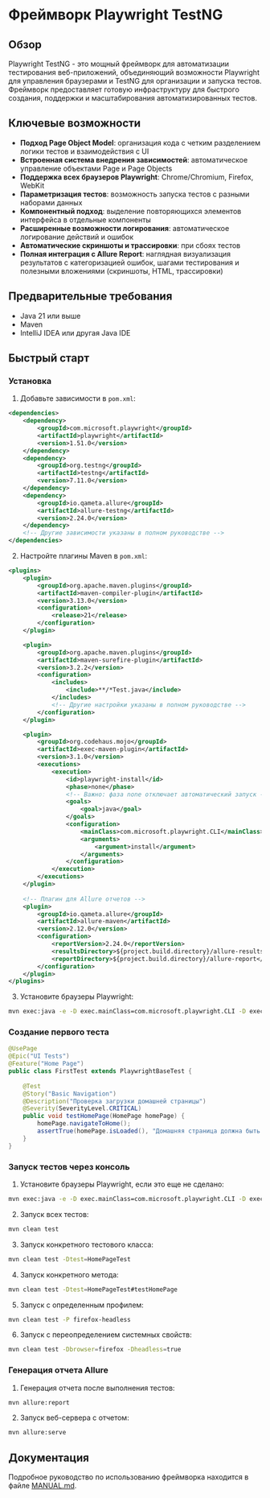 # Фреймворк Playwright TestNG

## Обзор
Playwright TestNG - это мощный фреймворк для автоматизации тестирования веб-приложений, объединяющий возможности Playwright для управления браузерами и TestNG для организации и запуска тестов. Фреймворк предоставляет готовую инфраструктуру для быстрого создания, поддержки и масштабирования автоматизированных тестов.

## Ключевые возможности
- **Подход Page Object Model**: организация кода с четким разделением логики тестов и взаимодействия с UI
- **Встроенная система внедрения зависимостей**: автоматическое управление объектами Page и Page Objects
- **Поддержка всех браузеров Playwright**: Chrome/Chromium, Firefox, WebKit
- **Параметризация тестов**: возможность запуска тестов с разными наборами данных
- **Компонентный подход**: выделение повторяющихся элементов интерфейса в отдельные компоненты
- **Расширенные возможности логирования**: автоматическое логирование действий и ошибок
- **Автоматические скриншоты и трассировки**: при сбоях тестов
- **Полная интеграция с Allure Report**: наглядная визуализация результатов с категоризацией ошибок, шагами тестирования и полезными вложениями (скриншоты, HTML, трассировки)

## Предварительные требования
- Java 21 или выше
- Maven
- IntelliJ IDEA или другая Java IDE

## Быстрый старт

### Установка

1. Добавьте зависимости в `pom.xml`:
```xml
<dependencies>
    <dependency>
        <groupId>com.microsoft.playwright</groupId>
        <artifactId>playwright</artifactId>
        <version>1.51.0</version>
    </dependency>
    <dependency>
        <groupId>org.testng</groupId>
        <artifactId>testng</artifactId>
        <version>7.11.0</version>
    </dependency>
    <dependency>
        <groupId>io.qameta.allure</groupId>
        <artifactId>allure-testng</artifactId>
        <version>2.24.0</version>
    </dependency>
    <!-- Другие зависимости указаны в полном руководстве -->
</dependencies>
```

2. Настройте плагины Maven в `pom.xml`:
```xml
<plugins>
    <plugin>
        <groupId>org.apache.maven.plugins</groupId>
        <artifactId>maven-compiler-plugin</artifactId>
        <version>3.13.0</version>
        <configuration>
            <release>21</release>
        </configuration>
    </plugin>

    <plugin>
        <groupId>org.apache.maven.plugins</groupId>
        <artifactId>maven-surefire-plugin</artifactId>
        <version>3.2.2</version>
        <configuration>
            <includes>
                <include>**/*Test.java</include>
            </includes>
            <!-- Другие настройки указаны в полном руководстве -->
        </configuration>
    </plugin>

    <plugin>
        <groupId>org.codehaus.mojo</groupId>
        <artifactId>exec-maven-plugin</artifactId>
        <version>3.1.0</version>
        <executions>
            <execution>
                <id>playwright-install</id>
                <phase>none</phase>
                <!-- Важно: фаза none отключает автоматический запуск -->
                <goals>
                    <goal>java</goal>
                </goals>
                <configuration>
                    <mainClass>com.microsoft.playwright.CLI</mainClass>
                    <arguments>
                        <argument>install</argument>
                    </arguments>
                </configuration>
            </execution>
        </executions>
    </plugin>
    
    <!-- Плагин для Allure отчетов -->
    <plugin>
        <groupId>io.qameta.allure</groupId>
        <artifactId>allure-maven</artifactId>
        <version>2.12.0</version>
        <configuration>
            <reportVersion>2.24.0</reportVersion>
            <resultsDirectory>${project.build.directory}/allure-results</resultsDirectory>
            <reportDirectory>${project.build.directory}/allure-report</reportDirectory>
        </configuration>
    </plugin>
</plugins>
```

3. Установите браузеры Playwright:
```bash
mvn exec:java -e -D exec.mainClass=com.microsoft.playwright.CLI -D exec.args="install"
```

### Создание первого теста

```java
@UsePage
@Epic("UI Tests")
@Feature("Home Page")
public class FirstTest extends PlaywrightBaseTest {
    
    @Test
    @Story("Basic Navigation")
    @Description("Проверка загрузки домашней страницы")
    @Severity(SeverityLevel.CRITICAL)
    public void testHomePage(HomePage homePage) {
        homePage.navigateToHome();
        assertTrue(homePage.isLoaded(), "Домашняя страница должна быть загружена");
    }
}
```

### Запуск тестов через консоль

1. Установите браузеры Playwright, если это еще не сделано:
```bash
mvn exec:java -e -D exec.mainClass=com.microsoft.playwright.CLI -D exec.args="install"
```

2. Запуск всех тестов:
```bash
mvn clean test
```

3. Запуск конкретного тестового класса:
```bash
mvn clean test -Dtest=HomePageTest
```

4. Запуск конкретного метода:
```bash
mvn clean test -Dtest=HomePageTest#testHomePage
```

5. Запуск с определенным профилем:
```bash
mvn clean test -P firefox-headless
```

6. Запуск с переопределением системных свойств:
```bash
mvn clean test -Dbrowser=firefox -Dheadless=true
```

### Генерация отчета Allure

1. Генерация отчета после выполнения тестов:
```bash
mvn allure:report
```

2. Запуск веб-сервера с отчетом:
```bash
mvn allure:serve
```

## Документация

Подробное руководство по использованию фреймворка находится в файле [MANUAL.md](MANUAL.md).
